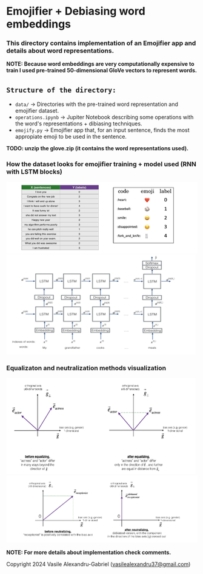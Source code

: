 #  Emojifier + Debiasing word embeddings

### This directory contains implementation of an Emojifier app and details about word representations.

**NOTE: Because word embeddings are very computationally expensive to train I used pre-trained 50-dimensional GloVe vectors to represent words.**

## `Structure of the directory:`
  * `data/` -> Directories with the pre-trained word representation and emojifier dataset.
  * `operations.ipynb` -> Jupiter Notebook describing some operations with the word's representations + dibiasing techniques.
  * `emojify.py` -> Emojifier app that, for an input sentence, finds the most appropiate emoji to be used in the sentence.

**TODO: unzip the glove.zip (it contains the word representations used).**

### How the dataset looks for emojifier training + model used (RNN with LSTM blocks)
<img src="data/EmojiSet.png" alt="drawing" width="700"/>
<img src="data/model.png" alt="drawing" width="500"/>

### Equalizaton and neutralization methods visualization
<img src="data/equalize.png" alt="drawing" width="500"/>
<img src="data/neutralize.png" alt="drawing" width="714"/>

**NOTE: For more details about implementation check comments.**

Copyright 2024 Vasile Alexandru-Gabriel (vasilealexandru37@gmail.com)

